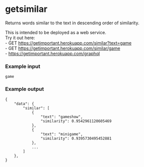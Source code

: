 # getsimilar
Returns words similar to the text in descending order of similarity.

This is intended to be deployed as a web service.  
Try it out here:  
    - GET https://getimportant.herokuapp.com/similar?text=game  
    - GET https://getimportant.herokuapp.com/similar/game  
    - https://getimportant.herokuapp.com/graphql  


### Example input
```
game
```


### Example output
```
{
    "data": {
        "similar": [
            {
                "text": "gameshow",
                "similarity": 0.9542961120605469
            },
            {
                "text": "minigame",
                "similarity": 0.9395730495452881
            },
            ...
        ]
    },
}
```

